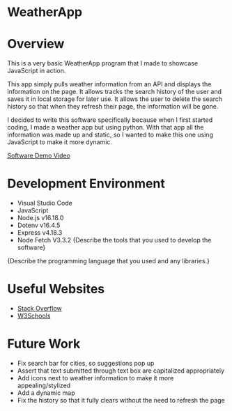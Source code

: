 # WeatherApp

# Overview

This is a very basic WeatherApp program that I made to showcase JavaScript in action.

This app simply pulls weather information from an API and displays the information on the page. It allows tracks the search history of the user and saves it in local storage for later use. 
It allows the user to delete the search history so that when they refresh their page, the information will be gone.

I decided to write this software specifically because when I first started coding, I made a weather app but using python. With that app all the information was made up and static, so I 
wanted to make this one using JavaScript to make it more dynamic.

[Software Demo Video](https://youtu.be/cTa50FfM_I4)

# Development Environment

* Visual Studio Code
* JavaScript
* Node.js v16.18.0
* Dotenv v16.4.5
* Express v4.18.3
* Node Fetch V3.3.2
{Describe the tools that you used to develop the software}

{Describe the programming language that you used and any libraries.}

# Useful Websites

- [Stack Overflow](https://stackoverflow.com/)
- [W3Schools](https://www.w3schools.com/js/)

# Future Work

- Fix search bar for cities, so suggestions pop up 
- Assert that text submitted through text box are capitalized appropriately
- Add icons next to weather information to make it more appealing/stylized
- Add a dynamic map 
- Fix the history so that it fully clears without the need to refresh the page